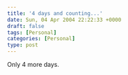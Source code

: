 ```yaml
---
title: '4 days and counting...'
date: Sun, 04 Apr 2004 22:22:33 +0000
draft: false
tags: [Personal]
categories: [Personal]
type: post
---
```


Only 4 more days.